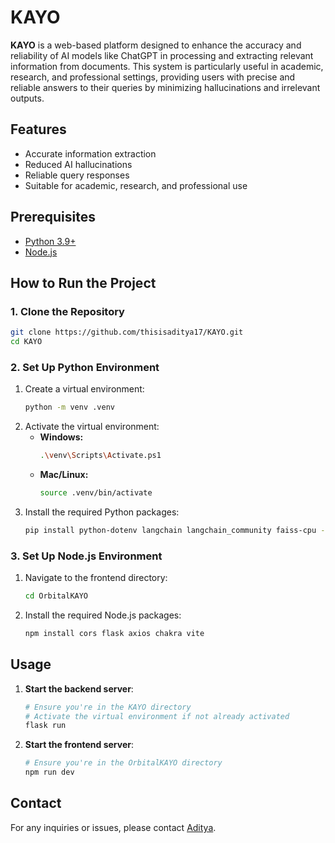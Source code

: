 
# KAYO

**KAYO** is a web-based platform designed to enhance the accuracy and reliability of AI models like ChatGPT in processing and extracting relevant information from documents. This system is particularly useful in academic, research, and professional settings, providing users with precise and reliable answers to their queries by minimizing hallucinations and irrelevant outputs.

## Features
- Accurate information extraction
- Reduced AI hallucinations
- Reliable query responses
- Suitable for academic, research, and professional use

## Prerequisites
- [Python 3.9+](https://www.python.org/downloads/)
- [Node.js](https://nodejs.org/)

## How to Run the Project

### 1. Clone the Repository
```bash
git clone https://github.com/thisisaditya17/KAYO.git
cd KAYO
```

### 2. Set Up Python Environment
1. Create a virtual environment:
    ```bash
    python -m venv .venv
    ```
2. Activate the virtual environment:
    - **Windows:**
        ```bash
        .\venv\Scripts\Activate.ps1
        ```
    - **Mac/Linux:**
        ```bash
        source .venv/bin/activate
        ```
3. Install the required Python packages:
    ```bash
    pip install python-dotenv langchain langchain_community faiss-cpu -U sentence-transformers google-generativeai flask flask-cors
    ```

### 3. Set Up Node.js Environment
1. Navigate to the frontend directory:
    ```bash
    cd OrbitalKAYO
    ```
2. Install the required Node.js packages:
    ```bash
    npm install cors flask axios chakra vite
    ```

## Usage
1. **Start the backend server**:
    ```bash
    # Ensure you're in the KAYO directory
    # Activate the virtual environment if not already activated
    flask run
    ```
2. **Start the frontend server**:
    ```bash
    # Ensure you're in the OrbitalKAYO directory
    npm run dev
    ```

## Contact
For any inquiries or issues, please contact [Aditya](joshi.adi1734@gmail.com).

